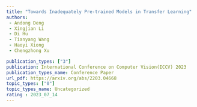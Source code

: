 ```yaml
---  
title: "Towards Inadequately Pre-trained Models in Transfer Learning"  
authors:  
 - Andong Deng 
 - Xingjian Li
 - Di Hu
 - Tianyang Wang
 - Haoyi Xiong
 - Chengzhong Xu

publication_types: ["3"]  
publication: International Conference on Computer Vision(ICCV) 2023
publication_types_name: Conference Paper  
url_pdf: https://arxiv.org/abs/2203.04668
topic_types: ["0"]
topic_types_name: Uncategorized
rating : 2023_07_14
---  
```


